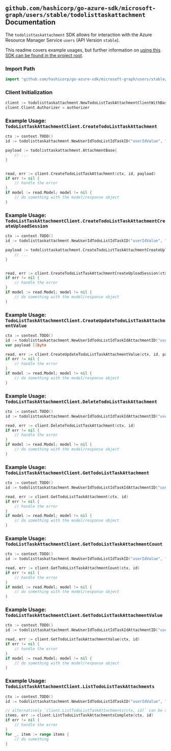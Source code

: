 
## `github.com/hashicorp/go-azure-sdk/microsoft-graph/users/stable/todolisttaskattachment` Documentation

The `todolisttaskattachment` SDK allows for interaction with the Azure Resource Manager Service `users` (API Version `stable`).

This readme covers example usages, but further information on [using this SDK can be found in the project root](https://github.com/hashicorp/go-azure-sdk/tree/main/docs).

### Import Path

```go
import "github.com/hashicorp/go-azure-sdk/microsoft-graph/users/stable/todolisttaskattachment"
```


### Client Initialization

```go
client := todolisttaskattachment.NewTodoListTaskAttachmentClientWithBaseURI("https://management.azure.com")
client.Client.Authorizer = authorizer
```


### Example Usage: `TodoListTaskAttachmentClient.CreateTodoListTaskAttachment`

```go
ctx := context.TODO()
id := todolisttaskattachment.NewUserIdTodoListIdTaskID("userIdValue", "todoTaskListIdValue", "todoTaskIdValue")

payload := todolisttaskattachment.AttachmentBase{
	// ...
}


read, err := client.CreateTodoListTaskAttachment(ctx, id, payload)
if err != nil {
	// handle the error
}
if model := read.Model; model != nil {
	// do something with the model/response object
}
```


### Example Usage: `TodoListTaskAttachmentClient.CreateTodoListTaskAttachmentCreateUploadSession`

```go
ctx := context.TODO()
id := todolisttaskattachment.NewUserIdTodoListIdTaskID("userIdValue", "todoTaskListIdValue", "todoTaskIdValue")

payload := todolisttaskattachment.CreateTodoListTaskAttachmentCreateUploadSessionRequest{
	// ...
}


read, err := client.CreateTodoListTaskAttachmentCreateUploadSession(ctx, id, payload)
if err != nil {
	// handle the error
}
if model := read.Model; model != nil {
	// do something with the model/response object
}
```


### Example Usage: `TodoListTaskAttachmentClient.CreateUpdateTodoListTaskAttachmentValue`

```go
ctx := context.TODO()
id := todolisttaskattachment.NewUserIdTodoListIdTaskIdAttachmentID("userIdValue", "todoTaskListIdValue", "todoTaskIdValue", "attachmentBaseIdValue")
var payload []byte

read, err := client.CreateUpdateTodoListTaskAttachmentValue(ctx, id, payload)
if err != nil {
	// handle the error
}
if model := read.Model; model != nil {
	// do something with the model/response object
}
```


### Example Usage: `TodoListTaskAttachmentClient.DeleteTodoListTaskAttachment`

```go
ctx := context.TODO()
id := todolisttaskattachment.NewUserIdTodoListIdTaskIdAttachmentID("userIdValue", "todoTaskListIdValue", "todoTaskIdValue", "attachmentBaseIdValue")

read, err := client.DeleteTodoListTaskAttachment(ctx, id)
if err != nil {
	// handle the error
}
if model := read.Model; model != nil {
	// do something with the model/response object
}
```


### Example Usage: `TodoListTaskAttachmentClient.GetTodoListTaskAttachment`

```go
ctx := context.TODO()
id := todolisttaskattachment.NewUserIdTodoListIdTaskIdAttachmentID("userIdValue", "todoTaskListIdValue", "todoTaskIdValue", "attachmentBaseIdValue")

read, err := client.GetTodoListTaskAttachment(ctx, id)
if err != nil {
	// handle the error
}
if model := read.Model; model != nil {
	// do something with the model/response object
}
```


### Example Usage: `TodoListTaskAttachmentClient.GetTodoListTaskAttachmentCount`

```go
ctx := context.TODO()
id := todolisttaskattachment.NewUserIdTodoListIdTaskID("userIdValue", "todoTaskListIdValue", "todoTaskIdValue")

read, err := client.GetTodoListTaskAttachmentCount(ctx, id)
if err != nil {
	// handle the error
}
if model := read.Model; model != nil {
	// do something with the model/response object
}
```


### Example Usage: `TodoListTaskAttachmentClient.GetTodoListTaskAttachmentValue`

```go
ctx := context.TODO()
id := todolisttaskattachment.NewUserIdTodoListIdTaskIdAttachmentID("userIdValue", "todoTaskListIdValue", "todoTaskIdValue", "attachmentBaseIdValue")

read, err := client.GetTodoListTaskAttachmentValue(ctx, id)
if err != nil {
	// handle the error
}
if model := read.Model; model != nil {
	// do something with the model/response object
}
```


### Example Usage: `TodoListTaskAttachmentClient.ListTodoListTaskAttachments`

```go
ctx := context.TODO()
id := todolisttaskattachment.NewUserIdTodoListIdTaskID("userIdValue", "todoTaskListIdValue", "todoTaskIdValue")

// alternatively `client.ListTodoListTaskAttachments(ctx, id)` can be used to do batched pagination
items, err := client.ListTodoListTaskAttachmentsComplete(ctx, id)
if err != nil {
	// handle the error
}
for _, item := range items {
	// do something
}
```
